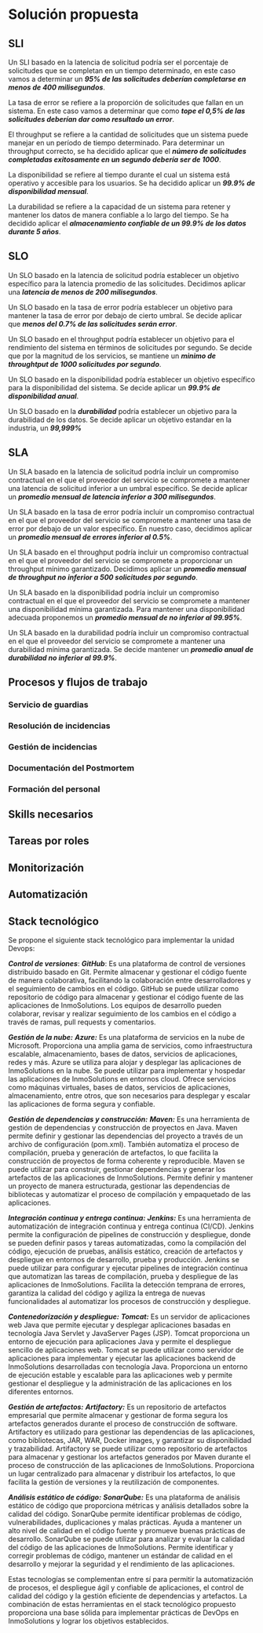 # Solución propuesta

## SLI

Un SLI basado en la latencia de solicitud podría ser el porcentaje de solicitudes que se completan en un tiempo determinado, en este caso vamos a determinar un **_95% de las solicitudes deberían completarse en menos de 400 milisegundos_**.

La tasa de error se refiere a la proporción de solicitudes que fallan en un sistema. En este caso vamos a determinar que como **_tope el 0,5% de las solicitudes deberían dar como resultado un error_**.

El throughput se refiere a la cantidad de solicitudes que un sistema puede manejar en un período de tiempo determinado. Para determinar un throughput correcto, se ha decidido aplicar que el **_número de solicitudes completadas exitosamente en un segundo debería ser de 1000_**.

La disponibilidad se refiere al tiempo durante el cual un sistema está operativo y accesible para los usuarios. Se ha decidido aplicar un **_99.9% de disponibilidad mensual_**.

La durabilidad se refiere a la capacidad de un sistema para retener y mantener los datos de manera confiable a lo largo del tiempo. Se ha decidido aplicar el **_almacenamiento confiable de un 99.9% de los datos durante 5 años_**.

## SLO

Un SLO basado en la latencia de solicitud podría establecer un objetivo específico para la latencia promedio de las solicitudes. Decidimos aplicar una **_latencia de menos de 200 milisegundos_**.

Un SLO basado en la tasa de error podría establecer un objetivo para mantener la tasa de error por debajo de cierto umbral. Se decide aplicar que **_menos del 0.7% de las solicitudes serán error_**.

Un SLO basado en el throughput podría establecer un objetivo para el rendimiento del sistema en términos de solicitudes por segundo. Se decide que por la magnitud de los servicios, se mantiene un **_minimo de throughtput de 1000 solicitudes por segundo_**.

Un SLO basado en la disponibilidad podría establecer un objetivo específico para la disponibilidad del sistema. Se decide aplicar un **_99.9% de disponibilidad anual_**.

Un SLO basado en la **_durabilidad_** podría establecer un objetivo para la durabilidad de los datos. Se decide aplicar un objetivo estandar en la industria, un **_99,999%_**

## SLA

Un SLA basado en la latencia de solicitud podría incluir un compromiso contractual en el que el proveedor del servicio se compromete a mantener una latencia de solicitud inferior a un umbral específico. Se decide aplicar un **_promedio mensual de latencia inferior a 300 milisegundos_**.

Un SLA basado en la tasa de error podría incluir un compromiso contractual en el que el proveedor del servicio se compromete a mantener una tasa de error por debajo de un valor específico. En nuestro caso, decidimos aplicar un **_promedio mensual de errores inferior al 0.5%_**.

Un SLA basado en el throughput podría incluir un compromiso contractual en el que el proveedor del servicio se compromete a proporcionar un throughput mínimo garantizado. Decidimos aplicar un **_promedio mensual de throughput no inferior a 500 solicitudes por segundo_**.

Un SLA basado en la disponibilidad podría incluir un compromiso contractual en el que el proveedor del servicio se compromete a mantener una disponibilidad mínima garantizada. Para mantener una disponibilidad adecuada proponemos un **_promedio mensual de no inferior al 99.95%_**.

Un SLA basado en la durabilidad podría incluir un compromiso contractual en el que el proveedor del servicio se compromete a mantener una durabilidad mínima garantizada. Se decide mantener un **_promedio anual de durabilidad no inferior al 99.9%_**.

## Procesos y flujos de trabajo

### Servicio de guardias

### Resolución de incidencias

### Gestión de incidencias

### Documentación del Postmortem

### Formación del personal

## Skills necesarios

## Tareas por roles

## Monitorización

## Automatización

## Stack tecnológico

Se propone el siguiente stack tecnológico para implementar la unidad Devops:

**_Control de versiones_**:
**_GitHub_**: Es una plataforma de control de versiones distribuido basado en Git. Permite almacenar y gestionar el código fuente de manera colaborativa, facilitando la colaboración entre desarrolladores y el seguimiento de cambios en el código. 
GitHub se puede utilizar como repositorio de código para almacenar y gestionar el código fuente de las aplicaciones de InmoSolutions. Los equipos de desarrollo pueden colaborar, revisar y realizar seguimiento de los cambios en el código a través de ramas, pull requests y comentarios.

**_Gestión de la nube:_**
**_Azure:_** Es una plataforma de servicios en la nube de Microsoft. Proporciona una amplia gama de servicios, como infraestructura escalable, almacenamiento, bases de datos, servicios de aplicaciones, redes y más. Azure se utiliza para alojar y desplegar las aplicaciones de InmoSolutions en la nube. 
Se puede utilizar para implementar y hospedar las aplicaciones de InmoSolutions en entornos cloud. Ofrece servicios como máquinas virtuales, bases de datos, servicios de aplicaciones, almacenamiento, entre otros, que son necesarios para desplegar y escalar las aplicaciones de forma segura y confiable.

**_Gestión de dependencias y construcción:_**
**_Maven:_** Es una herramienta de gestión de dependencias y construcción de proyectos en Java. Maven permite definir y gestionar las dependencias del proyecto a través de un archivo de configuración (pom.xml). También automatiza el proceso de compilación, prueba y generación de artefactos, lo que facilita la construcción de proyectos de forma coherente y reproducible.
Maven se puede utilizar para construir, gestionar dependencias y generar los artefactos de las aplicaciones de InmoSolutions. Permite definir y mantener un proyecto de manera estructurada, gestionar las dependencias de bibliotecas y automatizar el proceso de compilación y empaquetado de las aplicaciones.

**_Integración continua y entrega continua:_**
**_Jenkins:_** Es una herramienta de automatización de integración continua y entrega continua (CI/CD). Jenkins permite la configuración de pipelines de construcción y despliegue, donde se pueden definir pasos y tareas automatizadas, como la compilación del código, ejecución de pruebas, análisis estático, creación de artefactos y despliegue en entornos de desarrollo, prueba y producción. Jenkins se puede utilizar para configurar y ejecutar pipelines de integración continua que automatizan las tareas de compilación, prueba y despliegue de las aplicaciones de InmoSolutions. Facilita la detección temprana de errores, garantiza la calidad del código y agiliza la entrega de nuevas funcionalidades al automatizar los procesos de construcción y despliegue.

**_Contenedorización y despliegue:_**
**_Tomcat:_** Es un servidor de aplicaciones web Java que permite ejecutar y desplegar aplicaciones basadas en tecnología Java Servlet y JavaServer Pages (JSP). Tomcat proporciona un entorno de ejecución para aplicaciones Java y permite el despliegue sencillo de aplicaciones web.
Tomcat se puede utilizar como servidor de aplicaciones para implementar y ejecutar las aplicaciones backend de InmoSolutions desarrolladas con tecnología Java. Proporciona un entorno de ejecución estable y escalable para las aplicaciones web y permite gestionar el despliegue y la administración de las aplicaciones en los diferentes entornos.

**_Gestión de artefactos:_**
**_Artifactory:_** Es un repositorio de artefactos empresarial que permite almacenar y gestionar de forma segura los artefactos generados durante el proceso de construcción de software. Artifactory es utilizado para gestionar las dependencias de las aplicaciones, como bibliotecas, JAR, WAR, Docker images, y garantizar su disponibilidad y trazabilidad.
 Artifactory se puede utilizar como repositorio de artefactos para almacenar y gestionar los artefactos generados por Maven durante el proceso de construcción de las aplicaciones de InmoSolutions. Proporciona un lugar centralizado para almacenar y distribuir los artefactos, lo que facilita la gestión de versiones y la reutilización de componentes.

**_Análisis estático de código:_**
**_SonarQube:_** Es una plataforma de análisis estático de código que proporciona métricas y análisis detallados sobre la calidad del código. SonarQube permite identificar problemas de código, vulnerabilidades, duplicaciones y malas prácticas. Ayuda a mantener un alto nivel de calidad en el código fuente y promueve buenas prácticas de desarrollo.
SonarQube se puede utilizar para analizar y evaluar la calidad del código de las aplicaciones de InmoSolutions. Permite identificar y corregir problemas de código, mantener un estándar de calidad en el desarrollo y mejorar la seguridad y el rendimiento de las aplicaciones.

Estas tecnologías se complementan entre sí para permitir la automatización de procesos, el despliegue ágil y confiable de aplicaciones, el control de calidad del código y la gestión eficiente de dependencias y artefactos. La combinación de estas herramientas en el stack tecnológico propuesto proporciona una base sólida para implementar prácticas de DevOps en InmoSolutions y lograr los objetivos establecidos.

